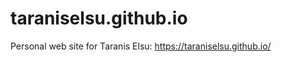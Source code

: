 taraniselsu.github.io
=====================

Personal web site for Taranis Elsu: https://taraniselsu.github.io/
